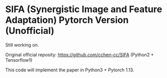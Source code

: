 # SIFA (Synergistic Image and Feature Adaptation) Pytorch Version (Unofficial)

Still working on.

Original official reposity: https://github.com/cchen-cc/SIFA (Python2 + Tensorflow1)

This code will implement the paper in Python3 + Pytorch 1.13.
